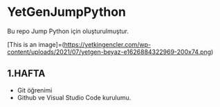 # YetGenJumpPython
Bu repo Jump Python için oluşturulmuştur.

[This is an image]=(https://yetkingencler.com/wp-content/uploads/2021/07/yetgen-beyaz-e1626884322969-200x74.png)

## 1.HAFTA
- Git öğrenimi
- Github ve Visual Studio Code kurulumu.
